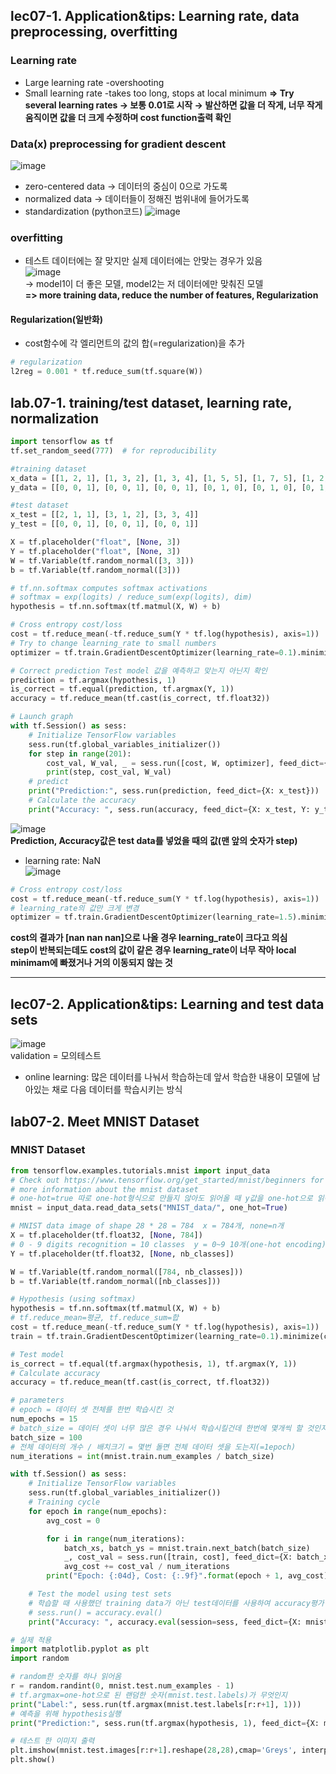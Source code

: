 ## lec07-1. Application&tips: Learning rate, data preprocessing, overfitting
### Learning rate
- Large learning rate -overshooting
- Small learning rate -takes too long, stops at local minimum
**=> Try several learning rates → 보통 0.01로 시작 → 발산하면 값을 더 작게, 너무 작게 움직이면 값을 더 크게 수정하며 cost function출력 확인**
### Data(x) preprocessing for gradient descent  
![image](https://user-images.githubusercontent.com/54131109/75787336-ea4d1d80-5da9-11ea-8534-fa765769e1dd.png)  
- zero-centered data → 데이터의 중심이 0으로 가도록
- normalized data → 데이터들이 정해진 범위내에 들어가도록
- standardization (python코드)
![image](https://user-images.githubusercontent.com/54131109/75787622-52036880-5daa-11ea-8667-feb4905317e4.png)  
### overfitting
- 테스트 데이터에는 잘 맞지만 실제 데이터에는 안맞는 경우가 있음  
![image](https://user-images.githubusercontent.com/54131109/75788204-3e0c3680-5dab-11ea-9c28-20ba3da61b81.png)  
 → model1이 더 좋은 모델, model2는 저 데이터에만 맞춰진 모델  
**=> more training data, reduce the number of features, Regularization**  
#### Regularization(일반화)
- cost함수에 각 엘리먼트의 값의 합(=regularization)을 추가
```python
# regularization
l2reg = 0.001 * tf.reduce_sum(tf.square(W))
```
## lab.07-1. training/test dataset, learning rate, normalization  
```python
import tensorflow as tf
tf.set_random_seed(777)  # for reproducibility

#training dataset
x_data = [[1, 2, 1], [1, 3, 2], [1, 3, 4], [1, 5, 5], [1, 7, 5], [1, 2, 5], [1, 6, 6], [1, 7, 7]]
y_data = [[0, 0, 1], [0, 0, 1], [0, 0, 1], [0, 1, 0], [0, 1, 0], [0, 1, 0], [1, 0, 0], [1, 0, 0]]

#test dataset
x_test = [[2, 1, 1], [3, 1, 2], [3, 3, 4]]
y_test = [[0, 0, 1], [0, 0, 1], [0, 0, 1]]

X = tf.placeholder("float", [None, 3])
Y = tf.placeholder("float", [None, 3])
W = tf.Variable(tf.random_normal([3, 3]))
b = tf.Variable(tf.random_normal([3]))

# tf.nn.softmax computes softmax activations
# softmax = exp(logits) / reduce_sum(exp(logits), dim)
hypothesis = tf.nn.softmax(tf.matmul(X, W) + b)

# Cross entropy cost/loss
cost = tf.reduce_mean(-tf.reduce_sum(Y * tf.log(hypothesis), axis=1))
# Try to change learning_rate to small numbers
optimizer = tf.train.GradientDescentOptimizer(learning_rate=0.1).minimize(cost)

# Correct prediction Test model 값을 예측하고 맞는지 아닌지 확인
prediction = tf.argmax(hypothesis, 1)
is_correct = tf.equal(prediction, tf.argmax(Y, 1))
accuracy = tf.reduce_mean(tf.cast(is_correct, tf.float32))

# Launch graph
with tf.Session() as sess:
    # Initialize TensorFlow variables
    sess.run(tf.global_variables_initializer())
    for step in range(201):
        cost_val, W_val, _ = sess.run([cost, W, optimizer], feed_dict={X: x_data, Y: y_data})
        print(step, cost_val, W_val)
    # predict
    print("Prediction:", sess.run(prediction, feed_dict={X: x_test}))
    # Calculate the accuracy
    print("Accuracy: ", sess.run(accuracy, feed_dict={X: x_test, Y: y_test}))
```
![image](https://user-images.githubusercontent.com/54131109/75792170-ef619b00-5db0-11ea-843d-7a89ea917aa9.png)  
**Prediction, Accuracy값은 test data를 넣었을 때의 값(맨 앞의 숫자가 step)**  
- learning rate: NaN  
![image](https://user-images.githubusercontent.com/54131109/75791829-7b26f780-5db0-11ea-95f7-9b87a7c3ede2.png)  
```python
# Cross entropy cost/loss
cost = tf.reduce_mean(-tf.reduce_sum(Y * tf.log(hypothesis), axis=1))
# learning_rate의 값만 크게 변경
optimizer = tf.train.GradientDescentOptimizer(learning_rate=1.5).minimize(cost)
```
**cost의 결과가 [nan nan nan]으로 나올 경우 learning_rate이 크다고 의심  
step이 반복되는데도 cost의 값이 같은 경우 learning_rate이 너무 작아 local minimam에 빠졌거나 거의 이동되지 않는 것** 
- - - - - - - - - - -
## lec07-2. Application&tips: Learning and test data sets
![image](https://user-images.githubusercontent.com/54131109/75969830-da9d1880-5f12-11ea-9b42-a9ba4a980788.png)  
validation = 모의테스트  
- online learning: 많은 데이터를 나눠서 학습하는데 앞서 학습한 내용이 모델에 남아있는 채로 다음 데이터를 학습시키는 방식
## lab07-2. Meet MNIST Dataset
### MNIST Dataset
```python
from tensorflow.examples.tutorials.mnist import input_data
# Check out https://www.tensorflow.org/get_started/mnist/beginners for
# more information about the mnist dataset
# one-hot=true 따로 one-hot형식으로 만들지 않아도 읽어올 때 y값을 one-hot으로 읽어옴
mnist = input_data.read_data_sets("MNIST_data/", one_hot=True)

# MNIST data image of shape 28 * 28 = 784  x = 784개, none=n개
X = tf.placeholder(tf.float32, [None, 784])
# 0 - 9 digits recognition = 10 classes  y = 0~9 10개(one-hot encoding) 10개의 출력
Y = tf.placeholder(tf.float32, [None, nb_classes])

W = tf.Variable(tf.random_normal([784, nb_classes]))
b = tf.Variable(tf.random_normal([nb_classes]))

# Hypothesis (using softmax)
hypothesis = tf.nn.softmax(tf.matmul(X, W) + b)
# tf.reduce_mean=평균, tf.reduce_sum=합
cost = tf.reduce_mean(-tf.reduce_sum(Y * tf.log(hypothesis), axis=1))
train = tf.train.GradientDescentOptimizer(learning_rate=0.1).minimize(cost)

# Test model
is_correct = tf.equal(tf.argmax(hypothesis, 1), tf.argmax(Y, 1))
# Calculate accuracy
accuracy = tf.reduce_mean(tf.cast(is_correct, tf.float32))

# parameters
# epoch = 데이터 셋 전체를 한번 학습시킨 것
num_epochs = 15
# batch_size = 데이터 셋이 너무 많은 경우 나눠서 학습시킬건데 한번에 몇개씩 할 것인지
batch_size = 100
# 전체 데이터의 개수 / 배치크기 = 몇번 돌면 전체 데이터 셋을 도는지(=1epoch)
num_iterations = int(mnist.train.num_examples / batch_size)

with tf.Session() as sess:
    # Initialize TensorFlow variables
    sess.run(tf.global_variables_initializer())
    # Training cycle
    for epoch in range(num_epochs):
        avg_cost = 0

        for i in range(num_iterations):
            batch_xs, batch_ys = mnist.train.next_batch(batch_size)
            _, cost_val = sess.run([train, cost], feed_dict={X: batch_xs, Y: batch_ys})
            avg_cost += cost_val / num_iterations
        print("Epoch: {:04d}, Cost: {:.9f}".format(epoch + 1, avg_cost))

    # Test the model using test sets
    # 학습할 때 사용했던 training data가 아닌 test데이터를 사용하여 accuracy평가
    # sess.run() = accuracy.eval()
    print("Accuracy: ", accuracy.eval(session=sess, feed_dict={X: mnist.test.images, Y: mnist.test.labels}))
```
```python
# 실제 적용
import matplotlib.pyplot as plt
import random

# random한 숫자를 하나 읽어옴
r = random.randint(0, mnist.test.num_examples - 1)
# tf.argmax=one-hot으로 된 랜덤한 숫자(mnist.test.labels)가 무엇인지
print("Label:", sess.run(tf.argmax(mnist.test.labels[r:r+1], 1)))
# 예측을 위해 hypothesis실행
print("Prediction:", sess.run(tf.argmax(hypothesis, 1), feed_dict={X: mnist.test.images[r:r+1]}))

# 테스트 한 이미지 출력
plt.imshow(mnist.test.images[r:r+1].reshape(28,28),cmap='Greys', interpolation='nearest')
plt.show()

```
